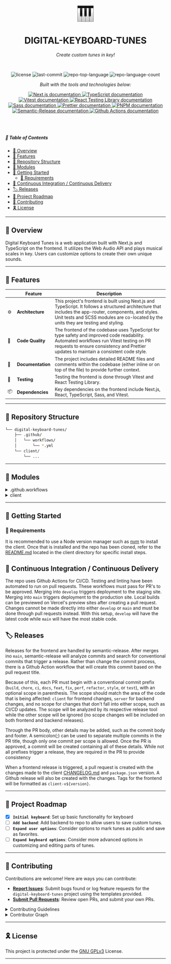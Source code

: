 <p align="center">
   <img src="client/app/icon.png" width="10%" alt="Digital Keyboard Tunes Logo" />
</p>

<p align="center">
    <h1 align="center">DIGITAL-KEYBOARD-TUNES</h1>
</p>

<p align="center">
    <em>Create custom tunes in key!</em>
</p>

<br>

<p align="center">
	<img src="https://img.shields.io/github/license/dcmorales/digital-keyboard-tunes?style=default&logo=opensourceinitiative&logoColor=white&color=068a62" alt="license">
	<img src="https://img.shields.io/github/last-commit/dcmorales/digital-keyboard-tunes?style=default&logo=git&logoColor=white&color=068a62" alt="last-commit">
	<img src="https://img.shields.io/github/languages/top/dcmorales/digital-keyboard-tunes?style=default&color=068a62" alt="repo-top-language">
	<img src="https://img.shields.io/github/languages/count/dcmorales/digital-keyboard-tunes?style=default&color=068a62" alt="repo-language-count">
</p>

<p align="center">
    <em>Built with the tools and technologies below:</em>
</p>

<p align="center">
    <a href="https://nextjs.org/docs">
	    <img src="https://skillicons.dev/icons?i=nextjs" alt="Next.js documentation" title="Next.js">
    </a>
    <a href="https://www.typescriptlang.org/docs/">
        <img src="https://skillicons.dev/icons?i=ts" alt="TypeScript documentation" title="TypeScript">
    </a>
    <a href="https://vitest.dev/guide/">
        <img src="https://skillicons.dev/icons?i=vitest" alt="Vitest documentation" title="Vitest">
    </a>
    <a href="https://testing-library.com/docs/react-testing-library/intro/">
        <img src="https://techstack-generator.vercel.app/testinglibrary-icon.svg"  alt="React Testing Library documentation" width="50" height="50" title="React Testing Library" />
    </a>
    <a href="https://sass-lang.com/documentation/">
        <img src="https://skillicons.dev/icons?i=sass" alt="Sass documentation" title="Sass">
    </a>
    <a href="https://prettier.io/docs/en/">
        <img alt="Prettier documentation" title="Prettier" src="https://res.cloudinary.com/dvuzczntd/image/upload/v1737010974/logos--prettier_zgzs4m.svg">
    </a>
    <a href="https://pnpm.io/motivation">
        <img src="https://skillicons.dev/icons?i=pnpm" alt="PNPM documentation" title="PNPM">
    </a>
    <a href="https://semantic-release.gitbook.io/semantic-release">
        <img alt="Semantic-Release documentation" title="Semantic-Release" src="https://res.cloudinary.com/dvuzczntd/image/upload/v1737010736/logos--semantic-release_qqm6uy.svg">
    </a>
    <a href="https://docs.github.com/en/actions">
        <img src="https://skillicons.dev/icons?i=githubactions" alt="Github Actions documentation" title="Github Actions">
    </a>
</p>

<br>
<br>

##### 🔗 Table of Contents

- [📍 Overview](#-overview)
- [👾 Features](#-features)
- [📂 Repository Structure](#-repository-structure)
- [🧩 Modules](#-modules)
- [🚀 Getting Started](#-getting-started)
  - [🔖 Requirements](#-requirements)
- [🔄 Continuous Integration / Continuous Delivery](#-continuous-integration--continuous-delivery)
- [🏷️ Releases](#️-releases)
- [📌 Project Roadmap](#-project-roadmap)
- [🤝 Contributing](#-contributing)
- [🎗 License](#-license)

---

## 📍 Overview

Digital Keyboard Tunes is a web application built with Next.js and TypeScript on the frontend. It utilizes the Web Audio API and plays musical scales in key. Users can customize options to create their own unique sounds.

---

## 👾 Features

|     | Feature           | Description                                                                                                                                                                                                                                     |
| --- | ----------------- | ----------------------------------------------------------------------------------------------------------------------------------------------------------------------------------------------------------------------------------------------- |
| ⚙️  | **Architecture**  | This project's frontend is built using Next.js and TypeScript. It follows a structured architecture that includes the app-router, components, and styles. Unit tests and SCSS modules are co-located by the units they are testing and styling. |
| 🔩  | **Code Quality**  | The frontend of the codebase uses TypeScript for type safety and improved code readability. Automated workflows run Vitest testing on PR requests to ensure consistency and Prettier updates to maintain a consistent code style.               |
| 📄  | **Documentation** | The project includes detailed README files and comments within the codebase (either inline or on top of the file) to provide further context.                                                                                                   |
| 🧪  | **Testing**       | Testing the frontend is done through Vitest and React Testing Library.                                                                                                                                                                          |
| 📦  | **Dependencies**  | Key dependencies on the frontend include Next.js, React, TypeScript, Sass, and Vitest.                                                                                                                                                          |

---

## 📂 Repository Structure

```sh
└── digital-keyboard-tunes/
    ├── .github/
    │   └── workflows/
    │       └── *.yml
    └── client/
        └── ...
```

---

## 🧩 Modules

<details closed><summary>.github.workflows</summary>

| File                                                                         | Summary                                                                                                                                                                                                                                                                                                                                                                                                                                                                                                                              |
| ---------------------------------------------------------------------------- | ------------------------------------------------------------------------------------------------------------------------------------------------------------------------------------------------------------------------------------------------------------------------------------------------------------------------------------------------------------------------------------------------------------------------------------------------------------------------------------------------------------------------------------ |
| [test-client.yml](.github/workflows/test-client.yml)                         | Runs frontend unit tests whenever a pull request is made that includes changes to the client.                                                                                                                                                                                                                                                                                                                                                                                                                                        |
| [prettify-client.yml](.github/workflows/prettify-client.yml)                 | Runs Prettier when a pull request is made to either the `main` or `develop` branch that includes changes to the client. If formatting is necessary, the changes are auto-committed.                                                                                                                                                                                                                                                                                                                                                  |
| [check-merge-branch.yml](.github/workflows/check-merge-branch.yml)           | Ensures merges into `main` can only be done by `develop`, `hotfix*`, or `release*` branches.                                                                                                                                                                                                                                                                                                                                                                                                                                         |
| [restrict-approved-label.yml](.github/workflows/restrict-approved-label.yml) | Restricts the use of the `approved` label so that only the repo owner can apply it.                                                                                                                                                                                                                                                                                                                                                                                                                                                  |
| [add-conventional-commit.yml](.github/workflows/add-conventional-commit.yml) | Creates a conventional commit to an approved pull request based on the PR title; PR title must begin with a conventional commit prefix unless the merge is `develop` into `main` or `main` into `develop`. Other details may be added to the commit through the PR body. The only scopes allowed are `client` or `server`, in addition to no scope. A semicolon(;) can be used to separate multiple commits in the PR title, though only one commit per scope is allowed. These commits will be analyzed during the release process. |
| [frontend-release.yml](.github/workflows/frontend-release.yml)               | Runs semantic-release after a merge into main. Commits containing the scope `server` will be ignored while those containing `client` or no scope will be analyzed. If a release is triggered, a pull request is created with the changes made to the client `CHANGELOG.md` and `package.json`. A Github release will also be created with the changes.                                                                                                                                                                               |

</details>

<details closed><summary>client</summary>

The client is built using Next.js and TypeScript. Vitest and React Testing Library handle testing while Sass is used for styling. For more details, refer to the [README.md](client/README.md) located in the client directory.

</details>

---

## 🚀 Getting Started

### 🔖 Requirements

It is recommended to use a Node version manager such as [nvm](https://github.com/nvm-sh/nvm) to install the client. Once that is installed and the repo has been cloned, refer to the [README.md](client/README.md) located in the client directory for specific install steps.

## 🔄 Continuous Integration / Continuous Delivery

The repo uses Github Actions for CI/CD. Testing and linting have been automated to run on pull requests. These workflows must pass for PR's to be approved. Merging into `develop` triggers deployment to the staging site. Merging into `main` triggers deployment to the production site. Local builds can be previewed on Vercel's preview sites after creating a pull request. Changes cannot be made directly into either `develop` or `main` and must be done through pull requests instead. With this setup, `develop` will have the latest code while `main` will have the most stable code.

## 🏷️ Releases

Releases for the frontend are handled by semantic-release. After merges ino `main`, semantic-release will analyze commits and search for conventional commits that trigger a release. Rather than change the commit process, there is a Github Action workflow that will create this commit based on the pull request title.

Because of this, each PR must begin with a conventional commit prefix (`build`, `chore`, `ci`, `docs`, `feat`, `fix`, `perf`, `refactor`, `style`, or `test`), with an optional scope in parenthesis. The scope should match the area of the code that is being affected: `client` for frontend changes, `server` for backend changes, and no scope for changes that don't fall into either scope, such as CI/CD updates. The scope will be analyzed by its respective release tool while the other scope will be ignored (no scope changes will be included on both frontend and backend releases).

Through the PR body, other details may be added, such as the commit body and footer. A semicolon(;) can be used to separate multiple commits in the PR title, though only one commit per scope is allowed. Once the PR is approved, a commit will be created containing all of these details. While not all prefixes trigger a release, they are required in the PR to provide consistency

When a frontend release is triggered, a pull request is created with the changes made to the client [CHANGELOG.md](client/CHANGELOG.md) and `package.json` version. A Github release will also be created with the changes. Tags for the frontend will be formatted as `client-v${version}`.

---

## 📌 Project Roadmap

- [x] **`Initial keyboard`**: Set up basic functionality for keyboard
- [ ] **`Add backend`**: Add backend to repo to allow users to save custom tunes.
- [ ] **`Expand user options`**: Consider options to mark tunes as public and save as favorites.
- [ ] **`Expand keyboard options`**: Consider more advanced options in customizing and editing parts of tunes.

---

## 🤝 Contributing

Contributions are welcome! Here are ways you can contribute:

- **[Report Issues](https://github.com/dcmorales/digital-keyboard-tunes/issues)**: Submit bugs found or log feature requests for the `digital-keyboard-tunes` project using the templates provided.
- **[Submit Pull Requests](https://github.com/dcmorales/digital-keyboard-tunes/pulls)**: Review open PRs, and submit your own PRs.

<details closed>
<summary>Contributing Guidelines</summary>

1. **Fork the Repository**: Start by forking the project repository to your github account.
2. **Clone Locally**: Clone the forked repository to your local machine using a git client.
   ```sh
   git clone https://github.com/dcmorales/digital-keyboard-tunes
   ```
3. **Create a New Branch**: Always work on a new branch (branch off of `develop` for the latest code), giving it a descriptive name.
   ```sh
   git checkout -b feat/new-feature-x
   ```
4. **Make Your Changes**: Develop and test your changes locally. Be sure to follow the guidelines provided in the other README files.
5. **Commit Your Changes**: Commit with a clear message describing your updates.
   ```sh
   git commit -m 'Implemented new feature x.'
   ```
6. **Push to github**: Push the changes to your forked repository.
   ```sh
   git push origin feat/new-feature-x
   ```
7. **Submit a Pull Request**: Create a PR against the original project repository. Make sure the title begins with a conventional commit prefix (`build`, `chore`, `ci`, `docs`, `feat`, `fix`, `perf`, `refactor`, `style`, or `test`) for use in a Github Actions workflow later (see Releases section for more details). Clearly describe the changes and their motivations using the PR template provided. Merges into `main` are not allowed and will cause a Github Actions workflow to fail, but you can request to merge into `develop`.
8. **Ensure all tests pass**: Linting and testing will be triggered after a pull request is made into `develop`. If there are any failures in these workflows, the PR will not be approved and the branch will not be allowed to merge.
9. **Review**: Once your PR is reviewed and approved, it will be merged into the `develop` branch. Thank you for your contribution!
</details>

<details closed>
<summary>Contributor Graph</summary>
<br>
<p align="left">
    <img src="https://contrib.rocks/image?repo=dcmorales/digital-keyboard-tunes" alt="contributors to repo">
</p>
</details>

---

## 🎗 License

This project is protected under the [GNU GPLv3](LICENSE.txt) License.

---
